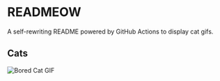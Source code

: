 # READMEOW

A self-rewriting README powered by GitHub Actions to display cat gifs.

## Cats

![Bored Cat GIF](https://media2.giphy.com/media/mlvseq9yvZhba/200.gif?cid=9acd02da1pna1sgb0qtodg9j186lt0a7vj7dugc0e6uep79l&ep=v1_gifs_search&rid=200.gif&ct=g)
